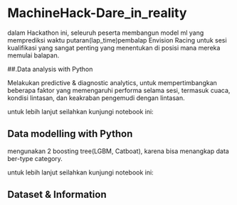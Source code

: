 # MachineHack-Dare_in_reality

dalam Hackathon ini, seleuruh peserta membangun model ml yang memprediksi waktu putaran(lap_time)pembalap Envision Racing untuk sesi kualifikasi yang sangat penting yang menentukan di posisi mana mereka memulai balapan. 

##.Data analysis with Python

Melakukan predictive & diagnostic analytics, untuk mempertimbangkan beberapa faktor yang memengaruhi performa selama sesi, termasuk cuaca, kondisi lintasan, dan keakraban pengemudi dengan lintasan.

untuk lebih lanjut seilahkan kunjungi notebook ini: 



## Data modelling with Python

mengunakan 2 boosting tree(LGBM, Catboat), karena bisa menangkap data ber-type category. 

untuk lebih lanjut seilahkan kunjungi notebook ini: 


## Dataset & Information

